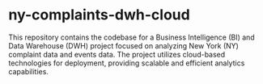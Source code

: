 # ny-complaints-dwh-cloud
This repository contains the codebase for a Business Intelligence (BI) and Data Warehouse (DWH) project focused on analyzing New York (NY) complaint data and events data. The project utilizes cloud-based technologies for deployment, providing scalable and efficient analytics capabilities.
